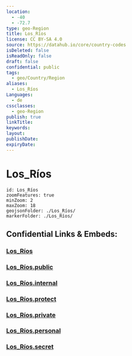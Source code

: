 ```yaml
---
location:
  - -40
  - -72.7
type: geo-Region
title: Los_Ríos
license: CC BY-SA 4.0
source: https://datahub.io/core/country-codes
isDeleted: false
isReadOnly: false
draft: false
confidential: public
tags:
  - geo/Country/Region
aliases:
  - Los_Ríos
Languages:
  - de
cssclasses:
  - geo-Region
publish: true
linkTitle:
keywords:
layout:
publishDate:
expiryDate:
---
```


# Los_Ríos

```leaflet
id: Los_Ríos
zoomFeatures: true 
minZoom: 2 
maxZoom: 18
geojsonFolder: ./Los_Ríos/
markerFolder: ./Los_Ríos/
```


## Confidential Links & Embeds: 

### [Los_Ríos](/_Standards/Earth/Continent/America~South/Chile/regions~Chile/Los_Ríos.md) 

### [Los_Ríos.public](/_public/Earth/Continent/America~South/Chile/regions~Chile/Los_Ríos.public.md) 

### [Los_Ríos.internal](/_internal/Earth/Continent/America~South/Chile/regions~Chile/Los_Ríos.internal.md) 

### [Los_Ríos.protect](/_protect/Earth/Continent/America~South/Chile/regions~Chile/Los_Ríos.protect.md) 

### [Los_Ríos.private](/_private/Earth/Continent/America~South/Chile/regions~Chile/Los_Ríos.private.md) 

### [Los_Ríos.personal](/_personal/Earth/Continent/America~South/Chile/regions~Chile/Los_Ríos.personal.md) 

### [Los_Ríos.secret](/_secret/Earth/Continent/America~South/Chile/regions~Chile/Los_Ríos.secret.md)

